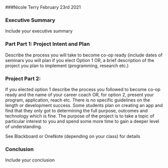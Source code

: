 ###Nicole Terry
February 23rd 2021

### Executive Summary

Include your executive summary

### Part Part 1: Project Intent and Plan

Describe the process you will take to become co-op ready (include dates of seminars you will plan if you elect Option 1 OR, a brief description of the project you plan to implement (programming, research etc.)

### Project Part 2:

If you elected option 1 describe the process you followed to become co-op ready and the name of your career coach OR, for option 2, present your program, application, reach etc.  There is no specific guidelines on the length or development success.  Some students plan on creating an app and find that they only got to determining the full purpose, outcomes and technology which is fine.  The purpose of the project is to take a topic of particular interest to you and spend some more time to gain a deeper level of understanding.

See Blackboard or OneNote (depending on your class) for details

### Conclusion

Include your conclusion

